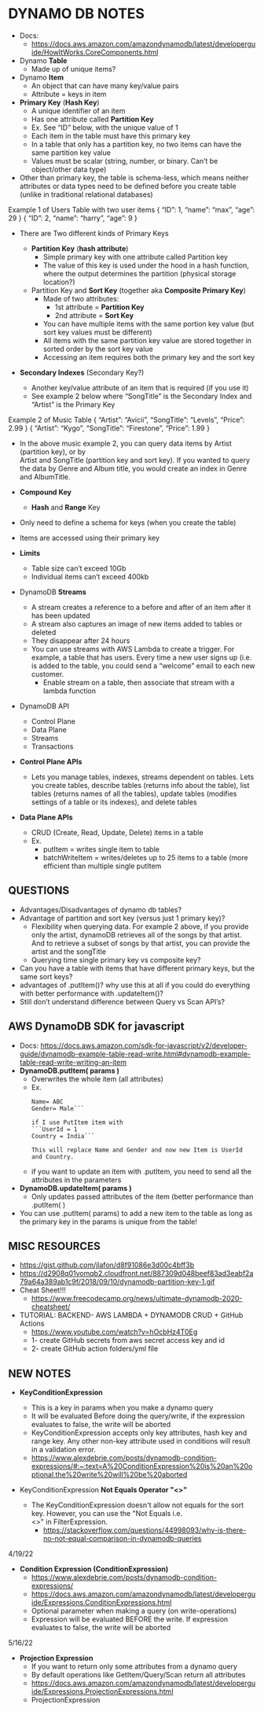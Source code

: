 # DYNAMO DB NOTES

- Docs:
  - https://docs.aws.amazon.com/amazondynamodb/latest/developerguide/HowItWorks.CoreComponents.html
- Dynamo **Table**
  - Made up of unique items?
- Dynamo **Item**
  - An object that can have many key/value pairs
  - Attribute = keys in item
- **Primary Key** (**Hash Key**)
  - A unique identifier of an item
  - Has one attribute called **Partition Key**
  - Ex. See “ID” below, with the unique value of 1
  - Each item in the table must have this primary key
  - In a table that only has a partition key, no two items can have the same partition key value
  - Values must be scalar (string, number, or binary. Can’t be object/other data type)
- Other than primary key, the table is schema-less, which means neither attributes or data types need to be defined before you create table (unlike in traditional relational databases)

Example 1 of Users Table with two user items
{
  “ID”: 1,
  “name”: “max”,
  “age”: 29
}
{
  “ID”: 2,
  “name”: “harry”,
  “age”: 9
}

- There are Two different kinds of Primary Keys
  - **Partition Key** (**hash attribute**)
    - Simple primary key with one attribute called Partition key
    - The value of this key is used under the hood in a hash function, where the output determines the partition (physical storage location?)
  - Partition Key and **Sort Key** (together aka **Composite Primary Key**)
    - Made of two attributes:
      - 1st attribute = **Partition Key**
      - 2nd attribute = **Sort Key**
    - You can have multiple items with the same portion key value (but sort key values must be different)
    - All items with the same partition key value are stored together in sorted order by the sort key value
    - Accessing an item requires both the primary key and the sort key

- **Secondary Indexes** (Secondary Key?)
  - Another key/value attribute of an item that is required (if you use it)
  - See example 2 below where “SongTitle” is the Secondary Index and “Artist” is the Primary Key

Example 2 of Music Table
{
  “Artist”: “Avicii”,
  “SongTitle”: “Levels”,
  “Price”: 2.99
}
{
  “Artist”: “Kygo”,
  “SongTitle”: “Firestone”,
  “Price”: 1.99
}

- In the above music example 2, you can query data items by Artist (partition key), or by  
  Artist and SongTitle (partition key and sort key). If you wanted to query the data by Genre and Album title, you would create an index in Genre and AlbumTitle. 

- **Compound Key**
  - **Hash** and **Range** Key
- Only need to define a schema for keys (when you create the table)
- Items are accessed using their primary key
- **Limits**
  - Table size can’t exceed 10Gb
  - Individual items can’t exceed 400kb

- DynamoDB **Streams**
  - A stream creates a reference to a before and after of an item after it has been updated
  - A stream also captures an image of new items added to tables or deleted
  - They disappear after 24 hours
  - You can use streams with AWS Lambda to create a trigger. For example, a table that has users. Every time a new user signs up (i.e. is added to the table, you could send a “welcome” email to each new customer. 
    - Enable stream on a table, then associate that stream with a lambda function

- DynamoDB API
    - Control Plane
    - Data Plane
    - Streams
    - Transactions

- **Control Plane APIs**
    - Lets you manage tables, indexes,  streams dependent on tables. Lets you create tables, describe tables (returns info about the table), list tables (returns names of all the tables), update tables (modifies settings of a table or its indexes), and delete tables

- **Data Plane APIs**
    - CRUD (Create, Read, Update, Delete) items in a table
    - Ex.
        - putItem = writes single item to table
        - batchWriteItem = writes/deletes up to 25 items to a table (more efficient than multiple single putItem

## QUESTIONS
- Advantages/Disadvantages of dynamo db tables?
- Advantage of partition and sort key (versus just 1 primary key)?
  - Flexibility when querying data. For example 2 above, if you provide only the artist, dynamoDB retrieves all of the songs by that artist. And to retrieve a subset of songs by that artist, you can provide the artist and the songTitle
  - Querying time single primary key vs composite key?
- Can you have a table with items that have different primary keys, but the same sort keys?
- advantages of .putItem()? why use this at all if you could do 
  everything with better performance with .updateItem()?
- Still don’t understand difference between Query vs Scan API’s?


## AWS DynamoDB SDK for javascript
- Docs: https://docs.aws.amazon.com/sdk-for-javascript/v2/developer-guide/dynamodb-example-table-read-write.html#dynamodb-example-table-read-write-writing-an-item
- **DynamoDB.putItem( params )**
  - Overwrites the whole item (all attributes)
  - Ex. 
    ```userId = 1
    Name= ABC
    Gender= Male```

    if I use PutItem item with
    ```UserId = 1
    Country = India```

    This will replace Name and Gender and now new Item is UserId and Country. 
  - if you want to update an item with .putItem, you need to send
    all the attributes in the parameters
- **DynamoDB.updateItem( params )**
  - Only updates passed attributes of the item (better performance than .putItem( )
- You can use .putItem( params) to add a new item to the table as long as the primary key   in the params is unique from the table!


## MISC RESOURCES
- https://gist.github.com/jlafon/d8f91086e3d00c4bff3b
- https://d2908q01vomqb2.cloudfront.net/887309d048beef83ad3eabf2a79a64a389ab1c9f/2018/09/10/dynamodb-partition-key-1.gif
- Cheat Sheet!!!
  - https://www.freecodecamp.org/news/ultimate-dynamodb-2020-cheatsheet/
- TUTORIAL: BACKEND- AWS LAMBDA + DYNAMODB CRUD + GitHub Actions
  - https://www.youtube.com/watch?v=hOcbHz4T0Eg
  - 1- create GitHub secrets from aws secret access key and id
  - 2- create GitHub action folders/yml file


## NEW NOTES
- **KeyConditionExpression** 
  - This is a key in params when you make a dynamo query
  - It will be evaluated Before doing the query/write, if the expression evaluates to false, the write will be aborted
  - KeyConditionExpression accepts only key attributes, hash key and range key. Any other non-key attribute used in conditions will result in a validation error.
  - https://www.alexdebrie.com/posts/dynamodb-condition-expressions/#:~:text=A%20ConditionExpression%20is%20an%20optional,the%20write%20will%20be%20aborted

- KeyConditionExpression **Not Equals Operator "<>"**
  - The KeyConditionExpression doesn't allow not equals for the sort key. However, you can use the "Not Equals i.e. <>" in FilterExpression.
    - https://stackoverflow.com/questions/44998093/why-is-there-no-not-equal-comparison-in-dynamodb-queries

4/19/22
- **Condition Expression (ConditionExpression)**
  - https://www.alexdebrie.com/posts/dynamodb-condition-expressions/
  - https://docs.aws.amazon.com/amazondynamodb/latest/developerguide/Expressions.ConditionExpressions.html
  - Optional parameter when making a query (on write-operations)
  - Expression will be evaluated BEFORE the write. If expression evaluates to false, the write will be aborted

5/16/22
- **Projection Expression**
    - If you want to return only some attributes from a dynamo query
    - By default operations like GetItem/Query/Scan return all attributes
    - https://docs.aws.amazon.com/amazondynamodb/latest/developerguide/Expressions.ProjectionExpressions.html
    - ProjectionExpression